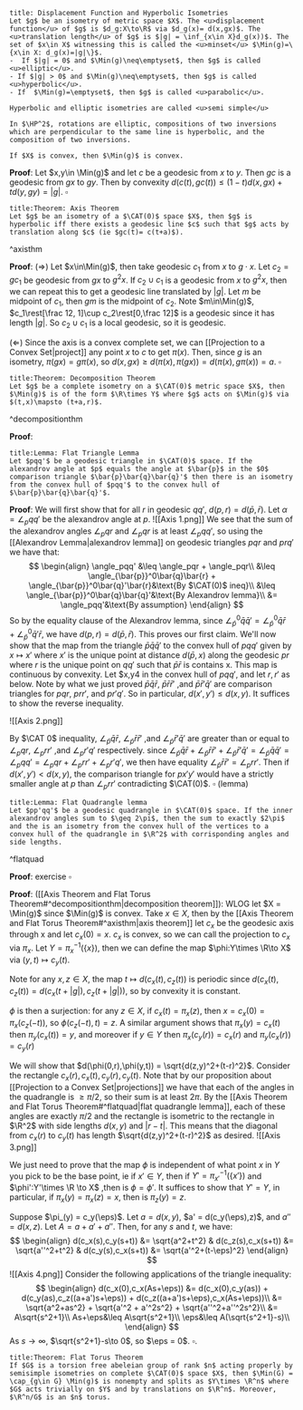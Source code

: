 
```ad-Definition
title: Displacement Function and Hyperbolic Isometries
Let $g$ be an isometry of metric space $X$. The <u>displacement function</u> of $g$ is $d_g:X\to\R$ via $d_g(x)= d(x,gx)$. The <u>translation length</u> of $g$ is $|g| = \inf_{x\in X}d_g(x))$. The set of $x\in X$ witnessing this is called the <u>minset</u> $\Min(g)=\{x\in X: d_g(x)=|g|\}$.
-  If $|g| = 0$ and $\Min(g)\neq\emptyset$, then $g$ is called <u>elliptic</u>.
- If $|g| > 0$ and $\Min(g)\neq\emptyset$, then $g$ is called <u>hyperbolic</u>.
- If  $\Min(g)=\emptyset$, then $g$ is called <u>parabolic</u>.

Hyperbolic and elliptic isometries are called <u>semi simple</u>
```
```ad-Example
In $\HP^2$, rotations are elliptic, compositions of two inversions which are perpendicular to the same line is hyperbolic, and the composition of two inversions.

```
```ad-Lemma
If $X$ is convex, then $\Min(g)$ is convex.
```
__Proof__: Let $x,y\in \Min(g)$ and let $c$ be a geodesic from $x$ to $y$. Then $gc$ is a geodesic from $gx$ to $gy$. Then by convexity $d(c(t),gc(t))\leq (1-t)d(x,gx)+td(y,gy) = |g|$. $\square$

```ad-Theorem
title:Theorem: Axis Theorem
Let $g$ be an isometry of a $\CAT(0)$ space $X$, then $g$ is hyperbolic iff there exists a geodesic line $c$ such that $g$ acts by translation along $c$ (ie $gc(t)= c(t+a)$).
```

^axisthm

__Proof__: ($\Rightarrow$) Let $x\in\Min(g)$, then take geodesic $c_1$ from $x$ to $g\cdot x$. Let $c_2  = gc_1$ be geodesic from $gx$ to $g^2 x$. If $c_2\cup c_1$ is a geodesic from $x$ to $g^2x$, then we can repeat this to get a geodesic line translated by $|g|$. Let $m$ be midpoint of $c_1$, then $gm$ is the midpoint of $c_2$. Note $m\in\Min(g)$,  $c_1\rest[\frac 12, 1]\cup c_2\rest[0,\frac 12]$ is a geodesic since it has length $|g|$. So $c_2\cup c_1$ is a local geodesic, so it is geodesic. 

($\Leftarrow$) Since the axis is a convex complete set, we can [[Projection to a Convex Set|project]] any point $x$ to $c$ to get $\pi(x)$. Then, since $g$ is an isometry, $\pi(gx) = g\pi(x)$, so $d(x,gx)\geq d(\pi(x),\pi(gx))= d(\pi(x),g\pi(x))=a$. $\square$

```ad-Theorem
title:Theorem: Decomposition Theorem
Let $g$ be a complete isometry on a $\CAT(0)$ metric space $X$, then $\Min(g)$ is of the form $\R\times Y$ where $g$ acts on $\Min(g)$ via $(t,x)\mapsto (t+a,r)$.
```

^decompositionthm

__Proof__:
```ad-Lemma
title:Lemma: Flat Triangle Lemma
Let $pqq'$ be a geodesic triangle in $\CAT(0)$ space. If the alexandrov angle at $p$ equals the angle at $\bar{p}$ in the $0$ comparison triangle $\bar{p}\bar{q}\bar{q}'$ then there is an isometry from the convex hull of $pqq'$ to the convex hull of $\bar{p}\bar{q}\bar{q}'$.
```
__Proof__: We will first show that for all $r$ in geodesic $qq'$, $d(p,r) = d(\bar{p},\bar{r})$. Let $\alpha = \angle_p qq'$ be the alexandrov angle at $p$.
![[Axis 1.png]]
We see that the sum of the alexandrov angles $\angle_pqr$ and $\angle_pqr$ is at least $\angle_p qq'$, so using the [[Alexandrov Lemma|alexandrov lemma]] on geodesic triangles $pqr$ and $prq'$ we have that:
$$
\begin{align}
\angle_pqq' &\leq \angle_pqr + \angle_pqr\\
&\leq \angle_{\bar{p}}^0\bar{q}\bar{r} + \angle_{\bar{p}}^0\bar{q}'\bar{r}&\text{By $\CAT(0)$ ineq}\\ 
&\leq \angle_{\bar{p}}^0\bar{q}\bar{q}'&\text{By Alexandrov lemma}\\
&= \angle_pqq'&\text{By assumption}
\end{align}
$$
So by the equality clause of the Alexandrov lemma, since $\angle_{\bar{p}}^0\bar{q}\bar{q}' = \angle_{\bar{p}}^0\bar{q}\bar{r} + \angle_{\bar{p}}^0\bar{q}'\bar{r}$, we have $d(p,r) = d(\bar p,\bar r)$. This proves our first claim. We'll now show that the map from the triangle $\bar{p}\bar{q}\bar{q}'$ to the convex hull of $pqq'$ given by $x\mapsto x'$ where $x'$ is the unique point at distance $d(\bar{p},x)$ along the geodesic $pr$ where $r$ is the unique point on $qq'$ such that  $\bar p \bar r$ is contains x.  This map is continuous by convexity. Let $x,y4 in the convex hull of  $pqq'$,  and let $r, r'$ as below. Note by what we just proved $\bar p\bar q \bar r$, $\bar p\bar r \bar r'$ ,and  $\bar p\bar r' \bar q'$ are comparison triangles for $pqr$, $prr'$, and $pr'q'$. So in particular, $d(x',y')\leq d(x,y)$. It suffices to show the reverse inequality.

![[Axis 2.png]]

 By $\CAT 0$ inequality, $\angle_{\bar p}\bar q \bar r$, $\angle_{\bar p}\bar r \bar r'$ ,and  $\angle_{\bar p}\bar r' \bar q'$ are greater than or equal to $\angle_{p}q r$, $\angle_{ p}r  r'$ ,and  $\angle_{ p} r'  q'$ respectively. since $\angle_{\bar p}\bar q \bar r+\angle_{\bar p}\bar r \bar r'+\angle_{\bar p}\bar r' \bar q' = \angle_{\bar p}\bar q \bar q' = \angle_{ p} q  q' = \angle_{p}q r+\angle_{ p}r  r'+\angle_{ p} r'  q'$, we then have equality  $\angle_{\bar p}\bar r \bar r'=\angle_{ p} r  r'$. Then if $d(x',y') < d(x,y)$, the comparison triangle for $px'y'$ would have a strictly smaller angle at $p$ than $\angle_{ p} r  r'$ contradicting $\CAT(0)$. $\square$ (lemma)
```ad-Corollary
title:Lemma: Flat Quadrangle lemma
Let $pp'qq'$ be a geodesic quadrangle in $\CAT(0)$ space. If the inner alexandrov angles sum to $\geq 2\pi$, then the sum to exactly $2\pi$ and the is an isometry from the convex hull of the vertices to a convex hull of the quadrangle in $\R^2$ with corrisponding angles and side lengths.
```
^flatquad

__Proof__:  exercise $\square$

__Proof__: ([[Axis Theorem and Flat Torus Theorem#^decompositionthm|decomposition theorem]]): WLOG let $X = \Min(g)$ since $\Min(g)$ is convex. Take $x\in X$, then by the [[Axis Theorem and Flat Torus Theorem#^axisthm|axis theorem]] let $c_x$ be the geodesic axis through x and let $c_x(0) = x$. $c_x$ is convex, so we can call the projection to $c_x$ via $\pi_x$. Let $Y = \pi_x^{-1}(\{x\})$, then we can define the map $\phi:Y\times \R\to X$ via $(y,t)\mapsto c_y(t)$. 

 Note for any $x,z\in X$, the map $t\mapsto d(c_x(t),c_z(t))$ is periodic since $d(c_x(t),c_z(t)) = d(c_x(t+|g|),c_z(t+|g|))$, so by convexity it is constant.

$\phi$ is then a surjection: for any $z\in X$, if $c_x(t) = \pi_x(z)$, then $x = c_x(0) = \pi_x(c_z(-t))$, so $\phi(c_z(-t),t) = z$. A similar argument shows that $\pi_x(y) = c_x(t)$ then $\pi_y(c_x(t)) = y$, and moreover if $y\in Y$ then $\pi_x(c_y(r)) = c_x(r)$ and $\pi_y(c_x(r)) = c_y(r)$ 

We will show that $d(\phi(0,r),\phi(y,t)) = \sqrt{d(z,y)^2+(t-r)^2}$. Consider the rectangle $c_x(r),c_x(t), c_y(r), c_y(t)$. Note that by our proposition about [[Projection to a Convex Set|projections]] we have that each of the angles in the quadrangle is $\geq \pi/2$, so their sum is at least $2\pi$. By the [[Axis Theorem and Flat Torus Theorem#^flatquad|flat quadrangle lemma]], each of these angles are exactly $\pi/2$ and the rectangle is isometric to the rectangle in $\R^2$ with side lengths $d(x,y)$ and $|r-t|$. This means that the diagonal from $c_x(r)$ to $c_y(t)$ has length  $\sqrt{d(z,y)^2+(t-r)^2}$ as desired.
![[Axis 3.png]]

We just need to prove that the map $\phi$ is independent of what point $x$ in $Y$ you pick to be the base point, ie if $x'\in Y$, then if $Y' = \pi^{-1}_{x'}(\{x'\})$ and $\phi':Y'\times \R \to X$ ,then is $\phi = \phi'$. It suffices to show that $Y' = Y$, in particular, if $\pi_x(y)=\pi_x(z) = x$, then is $\pi_z(y) = z$.

Suppose $\pi_(y) = c_y(\eps)$. Let $a = d(x,y)$, $a' = d(c_y(\eps),z)$, and $a'' = d(x,z)$. Let $A = a+a'+a''$. Then, for any $s$ and $t$, we have: 
$$
\begin{align}
d(c_x(s),c_y(s+t)) &= \sqrt{a^2+t^2} & d(c_z(s),c_x(s+t)) &= \sqrt{a''^2+t^2} & d(c_y(s),c_x(s+t)) &= \sqrt{a'^2+(t-\eps)^2}
\end{align}
$$
![[Axis 4.png]]
Consider the following applications of the triangle inequality:
$$
\begin{align}
d(c_x(0),c_x(As+\eps)) &= d(c_x(0),c_y(as)) + d(c_y(as),c_z((a+a')s+\eps)) + d(c_z((a+a')s+\eps),c_x(As+\eps))\\
 &= \sqrt{a^2+as^2} + \sqrt{a'^2 + a'^2s^2} + \sqrt{a''^2+a''^2s^2}\\
 &= A\sqrt{s^2+1}\\
As+\eps&\leq A\sqrt{s^2+1}\\
\eps&\leq A(\sqrt{s^2+1}-s)\\
\end{align}
$$
As  $s\to \infty$, $\sqrt{s^2+1}-s\to 0$, so $\eps = 0$. $\square$.

```ad-Theorem
title:Theorem: Flat Torus Theorem
If $G$ is a torsion free abeleian group of rank $n$ acting properly by semisimple isometries on complete $\CAT(0)$ space $X$, then $\Min(G) = \cap_{g\in G} \Min(g)$ is nonempty and splits as $Y\times \R^n$ where $G$ acts trivially on $Y$ and by translations on $\R^n$. Moreover, $\R^n/G$ is an $n$ torus.
```
